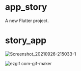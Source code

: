# app_story

A new Flutter project.

# story_app

![Screenshot_20210926-215033-1](https://user-images.githubusercontent.com/80406227/134824025-aae49168-fd03-4fa0-a7ff-147e78c668f1.jpg)



![ezgif com-gif-maker](https://user-images.githubusercontent.com/80406227/134825055-b43812b7-5831-473a-ba9e-ad0d66ec3d13.gif)
